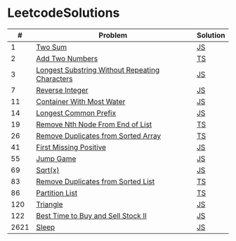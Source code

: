 # LeetcodeSolutions

| # | Problem | Solution |
|---| ------- | -------- |
|1|[Two Sum](https://leetcode.com/problems/two-sum/)|[JS](https://github.com/MohammadJB/LeetcodeSolutions/blob/master/solutions/twoSum.js)|
|2|[Add Two Numbers](https://leetcode.com/problems/add-two-numbers/)|[TS](https://github.com/MohammadJB/LeetcodeSolutions/blob/master/solutions/addTwoNumbers.ts)|
|3|[Longest Substring Without Repeating Characters](https://leetcode.com/problems/longest-substring-without-repeating-characters/)|[JS](https://github.com/MohammadJB/LeetcodeSolutions/blob/master/solutions/longestSubstringWithoutRepeatingCharacters.js)|
|7|[Reverse Integer](https://leetcode.com/problems/reverse-integer/)|[JS](https://github.com/MohammadJB/LeetcodeSolutions/blob/master/solutions/reverseInteger.js)|
|11|[Container With Most Water](https://leetcode.com/problems/container-with-most-water/)|[JS](https://github.com/MohammadJB/LeetcodeSolutions/blob/master/solutions/containerWithMostWater.js)|
|14|[Longest Common Prefix](https://leetcode.com/problems/longest-common-prefix/)|[JS](https://github.com/MohammadJB/LeetcodeSolutions/blob/master/solutions/longestCommonPrefix.js)|
|19|[Remove Nth Node From End of List](https://leetcode.com/problems/remove-nth-node-from-end-of-list/)|[TS](https://github.com/MohammadJB/LeetcodeSolutions/blob/master/solutions/removeNthNodeFromEndOfList.ts)|
|26|[Remove Duplicates from Sorted Array](https://leetcode.com/problems/remove-duplicates-from-sorted-array/)|[TS](https://github.com/MohammadJB/LeetcodeSolutions/blob/master/solutions/removeDuplicatesFromSortedArray.ts)|
|41|[First Missing Positive](https://leetcode.com/problems/first-missing-positive/)|[JS](https://github.com/MohammadJB/LeetcodeSolutions/blob/master/solutions/firstMissingPositive.js)|
|55|[Jump Game](https://leetcode.com/problems/jump-game/)|[JS](https://github.com/MohammadJB/LeetcodeSolutions/blob/master/solutions/jumpGame.js)|
|69|[Sqrt(x)](https://leetcode.com/problems/sqrtx/)|[JS](https://github.com/MohammadJB/LeetcodeSolutions/blob/master/solutions/sqrt.js)|
|83|[Remove Duplicates from Sorted List](https://leetcode.com/problems/remove-duplicates-from-sorted-list/)|[TS](https://github.com/MohammadJB/LeetcodeSolutions/blob/master/solutions/removeDuplicatesFromSortedList.ts)|
|86|[Partition List](https://leetcode.com/problems/partition-list/)|[TS](https://github.com/MohammadJB/LeetcodeSolutions/blob/master/solutions/partitionList.ts)|
|120|[Triangle](https://leetcode.com/problems/triangle/)|[JS](https://github.com/MohammadJB/LeetcodeSolutions/blob/master/solutions/triangle.js)|
|122|[Best Time to Buy and Sell Stock II](https://leetcode.com/problems/best-time-to-buy-and-sell-stock-ii/)|[JS](https://github.com/MohammadJB/LeetcodeSolutions/blob/master/solutions/bestTimeToBuyAndSellStockII.js)|
|2621|[Sleep](https://leetcode.com/problems/sleep/)|[JS](https://github.com/MohammadJB/LeetcodeSolutions/blob/master/solutions/sleep.ts)|